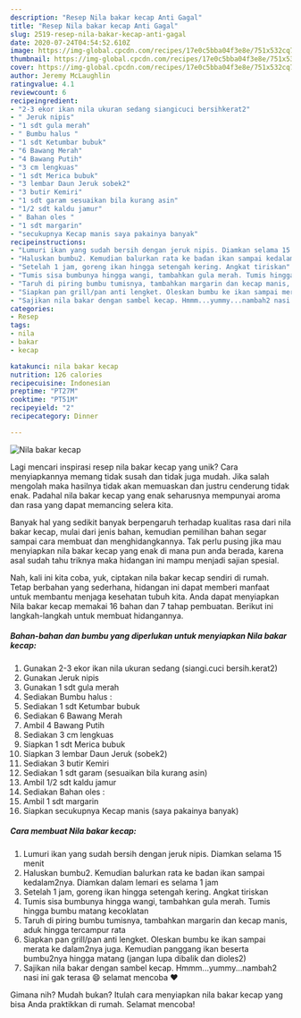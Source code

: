 ```yaml
---
description: "Resep Nila bakar kecap Anti Gagal"
title: "Resep Nila bakar kecap Anti Gagal"
slug: 2519-resep-nila-bakar-kecap-anti-gagal
date: 2020-07-24T04:54:52.610Z
image: https://img-global.cpcdn.com/recipes/17e0c5bba04f3e8e/751x532cq70/nila-bakar-kecap-foto-resep-utama.jpg
thumbnail: https://img-global.cpcdn.com/recipes/17e0c5bba04f3e8e/751x532cq70/nila-bakar-kecap-foto-resep-utama.jpg
cover: https://img-global.cpcdn.com/recipes/17e0c5bba04f3e8e/751x532cq70/nila-bakar-kecap-foto-resep-utama.jpg
author: Jeremy McLaughlin
ratingvalue: 4.1
reviewcount: 6
recipeingredient:
- "2-3 ekor ikan nila ukuran sedang siangicuci bersihkerat2"
- " Jeruk nipis"
- "1 sdt gula merah"
- " Bumbu halus "
- "1 sdt Ketumbar bubuk"
- "6 Bawang Merah"
- "4 Bawang Putih"
- "3 cm lengkuas"
- "1 sdt Merica bubuk"
- "3 lembar Daun Jeruk sobek2"
- "3 butir Kemiri"
- "1 sdt garam sesuaikan bila kurang asin"
- "1/2 sdt kaldu jamur"
- " Bahan oles "
- "1 sdt margarin"
- "secukupnya Kecap manis saya pakainya banyak"
recipeinstructions:
- "Lumuri ikan yang sudah bersih dengan jeruk nipis. Diamkan selama 15 menit"
- "Haluskan bumbu2. Kemudian balurkan rata ke badan ikan sampai kedalam2nya. Diamkan dalam lemari es selama 1 jam"
- "Setelah 1 jam, goreng ikan hingga setengah kering. Angkat tiriskan"
- "Tumis sisa bumbunya hingga wangi, tambahkan gula merah. Tumis hingga bumbu matang kecoklatan"
- "Taruh di piring bumbu tumisnya, tambahkan margarin dan kecap manis, aduk hingga tercampur rata"
- "Siapkan pan grill/pan anti lengket. Oleskan bumbu ke ikan sampai merata ke dalam2nya juga. Kemudian panggang ikan beserta bumbu2nya hingga matang (jangan lupa dibalik dan dioles2)"
- "Sajikan nila bakar dengan sambel kecap. Hmmm...yummy...nambah2 nasi ini gak terasa 😄 selamat mencoba ❤"
categories:
- Resep
tags:
- nila
- bakar
- kecap

katakunci: nila bakar kecap 
nutrition: 126 calories
recipecuisine: Indonesian
preptime: "PT27M"
cooktime: "PT51M"
recipeyield: "2"
recipecategory: Dinner

---
```



![Nila bakar kecap](https://img-global.cpcdn.com/recipes/17e0c5bba04f3e8e/751x532cq70/nila-bakar-kecap-foto-resep-utama.jpg)

Lagi mencari inspirasi resep nila bakar kecap yang unik? Cara menyiapkannya memang tidak susah dan tidak juga mudah. Jika salah mengolah maka hasilnya tidak akan memuaskan dan justru cenderung tidak enak. Padahal nila bakar kecap yang enak seharusnya mempunyai aroma dan rasa yang dapat memancing selera kita.



Banyak hal yang sedikit banyak berpengaruh terhadap kualitas rasa dari nila bakar kecap, mulai dari jenis bahan, kemudian pemilihan bahan segar sampai cara membuat dan menghidangkannya. Tak perlu pusing jika mau menyiapkan nila bakar kecap yang enak di mana pun anda berada, karena asal sudah tahu triknya maka hidangan ini mampu menjadi sajian spesial.


Nah, kali ini kita coba, yuk, ciptakan nila bakar kecap sendiri di rumah. Tetap berbahan yang sederhana, hidangan ini dapat memberi manfaat untuk membantu menjaga kesehatan tubuh kita. Anda dapat menyiapkan Nila bakar kecap memakai 16 bahan dan 7 tahap pembuatan. Berikut ini langkah-langkah untuk membuat hidangannya.

<!--inarticleads1-->

##### Bahan-bahan dan bumbu yang diperlukan untuk menyiapkan Nila bakar kecap:

1. Gunakan 2-3 ekor ikan nila ukuran sedang (siangi.cuci bersih.kerat2)
1. Gunakan  Jeruk nipis
1. Gunakan 1 sdt gula merah
1. Sediakan  Bumbu halus :
1. Sediakan 1 sdt Ketumbar bubuk
1. Sediakan 6 Bawang Merah
1. Ambil 4 Bawang Putih
1. Sediakan 3 cm lengkuas
1. Siapkan 1 sdt Merica bubuk
1. Siapkan 3 lembar Daun Jeruk (sobek2)
1. Sediakan 3 butir Kemiri
1. Sediakan 1 sdt garam (sesuaikan bila kurang asin)
1. Ambil 1/2 sdt kaldu jamur
1. Sediakan  Bahan oles :
1. Ambil 1 sdt margarin
1. Siapkan secukupnya Kecap manis (saya pakainya banyak)




<!--inarticleads2-->

##### Cara membuat Nila bakar kecap:

1. Lumuri ikan yang sudah bersih dengan jeruk nipis. Diamkan selama 15 menit
1. Haluskan bumbu2. Kemudian balurkan rata ke badan ikan sampai kedalam2nya. Diamkan dalam lemari es selama 1 jam
1. Setelah 1 jam, goreng ikan hingga setengah kering. Angkat tiriskan
1. Tumis sisa bumbunya hingga wangi, tambahkan gula merah. Tumis hingga bumbu matang kecoklatan
1. Taruh di piring bumbu tumisnya, tambahkan margarin dan kecap manis, aduk hingga tercampur rata
1. Siapkan pan grill/pan anti lengket. Oleskan bumbu ke ikan sampai merata ke dalam2nya juga. Kemudian panggang ikan beserta bumbu2nya hingga matang (jangan lupa dibalik dan dioles2)
1. Sajikan nila bakar dengan sambel kecap. Hmmm...yummy...nambah2 nasi ini gak terasa 😄 selamat mencoba ❤




Gimana nih? Mudah bukan? Itulah cara menyiapkan nila bakar kecap yang bisa Anda praktikkan di rumah. Selamat mencoba!

